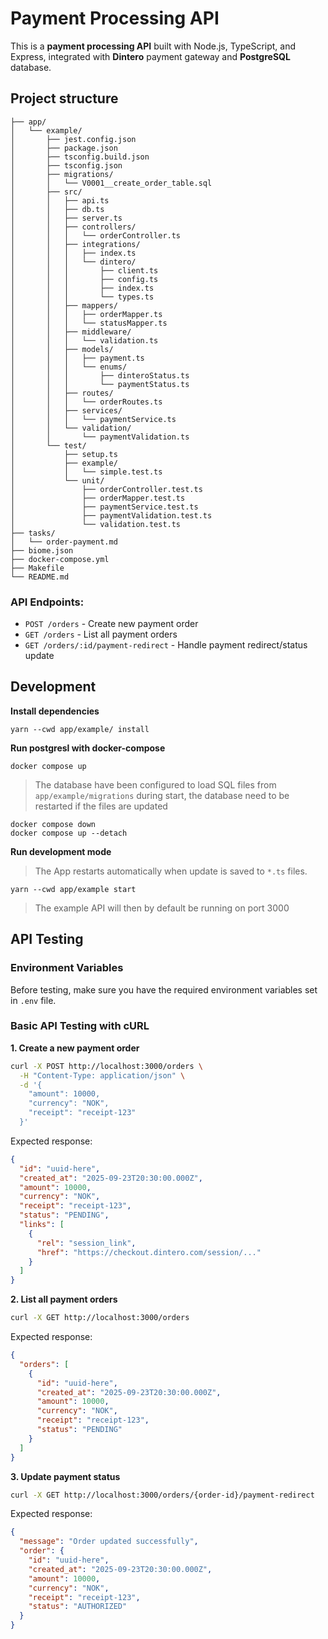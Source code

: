 # Payment Processing API

This is a **payment processing API** built with Node.js, TypeScript, and Express, integrated with **Dintero** payment gateway and **PostgreSQL** database.

## Project structure

```
├── app/
│   └── example/
│       ├── jest.config.json
│       ├── package.json
│       ├── tsconfig.build.json
│       ├── tsconfig.json
│       ├── migrations/
│       │   └── V0001__create_order_table.sql
│       ├── src/
│       │   ├── api.ts
│       │   ├── db.ts
│       │   ├── server.ts
│       │   ├── controllers/
│       │   │   └── orderController.ts
│       │   ├── integrations/
│       │   │   ├── index.ts
│       │   │   └── dintero/
│       │   │       ├── client.ts
│       │   │       ├── config.ts
│       │   │       ├── index.ts
│       │   │       └── types.ts
│       │   ├── mappers/
│       │   │   ├── orderMapper.ts
│       │   │   └── statusMapper.ts
│       │   ├── middleware/
│       │   │   └── validation.ts
│       │   ├── models/
│       │   │   ├── payment.ts
│       │   │   └── enums/
│       │   │       ├── dinteroStatus.ts
│       │   │       └── paymentStatus.ts
│       │   ├── routes/
│       │   │   └── orderRoutes.ts
│       │   ├── services/
│       │   │   └── paymentService.ts
│       │   └── validation/
│       │       └── paymentValidation.ts
│       └── test/
│           ├── setup.ts
│           ├── example/
│           │   └── simple.test.ts
│           └── unit/
│               ├── orderController.test.ts
│               ├── orderMapper.test.ts
│               ├── paymentService.test.ts
│               ├── paymentValidation.test.ts
│               └── validation.test.ts
├── tasks/
│   └── order-payment.md
├── biome.json
├── docker-compose.yml
├── Makefile
└── README.md
```

### API Endpoints:
- `POST /orders` - Create new payment order
- `GET /orders` - List all payment orders
- `GET /orders/:id/payment-redirect` - Handle payment redirect/status update

## Development

**Install dependencies**

```shell
yarn --cwd app/example/ install
```

**Run postgresl with docker-compose**

```shell
docker compose up
```

> The database have been configured to load SQL files from
> `app/example/migrations` during start, the database need to be
> restarted if the files are updated

```shell
docker compose down
docker compose up --detach
```

**Run development mode**

> The App restarts automatically when update is saved to `*.ts` files.

```shell
yarn --cwd app/example start
```

> The example API will then by default be running on port 3000


## API Testing

### Environment Variables
Before testing, make sure you have the required environment variables set in `.env` file.

### Basic API Testing with cURL

**1. Create a new payment order**
```bash
curl -X POST http://localhost:3000/orders \
  -H "Content-Type: application/json" \
  -d '{
    "amount": 10000,
    "currency": "NOK",
    "receipt": "receipt-123"
  }'
```

Expected response:
```json
{
  "id": "uuid-here",
  "created_at": "2025-09-23T20:30:00.000Z",
  "amount": 10000,
  "currency": "NOK",
  "receipt": "receipt-123",
  "status": "PENDING",
  "links": [
    {
      "rel": "session_link",
      "href": "https://checkout.dintero.com/session/..."
    }
  ]
}
```

**2. List all payment orders**
```bash
curl -X GET http://localhost:3000/orders
```

Expected response:
```json
{
  "orders": [
    {
      "id": "uuid-here",
      "created_at": "2025-09-23T20:30:00.000Z",
      "amount": 10000,
      "currency": "NOK",
      "receipt": "receipt-123",
      "status": "PENDING"
    }
  ]
}
```

**3. Update payment status**
```bash
curl -X GET http://localhost:3000/orders/{order-id}/payment-redirect
```

Expected response:
```json
{
  "message": "Order updated successfully",
  "order": {
    "id": "uuid-here",
    "created_at": "2025-09-23T20:30:00.000Z",
    "amount": 10000,
    "currency": "NOK", 
    "receipt": "receipt-123",
    "status": "AUTHORIZED"
  }
}
```



